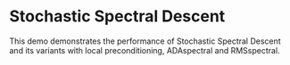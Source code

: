 # Stochastic Spectral Descent
This demo demonstrates the performance of Stochastic Spectral Descent and its variants with local preconditioning, ADAspectral and RMSspectral.

